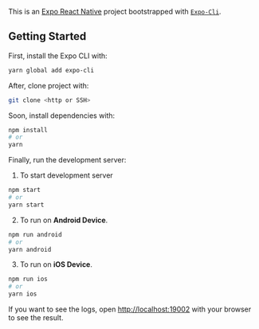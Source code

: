 This is an [Expo React Native](https://expo.io) project bootstrapped with [`Expo-Cli`](https://reactnative.dev/docs/environment-setup).

## Getting Started

First, install the Expo CLI with:
```bash
yarn global add expo-cli
```
After, clone project with:
```bash
git clone <http or SSH>
```
Soon, install dependencies with:
```bash
npm install
# or
yarn
```

Finally, run the development server:

1. To start development server
```bash
npm start
# or
yarn start
```
2. To run on **Android Device**.
```bash
npm run android
# or
yarn android
```
3. To run on **iOS Device**.
```bash
npm run ios
# or
yarn ios
```
If you want to see the logs, open [http://localhost:19002](http://localhost:19002) with your browser to see the result.
